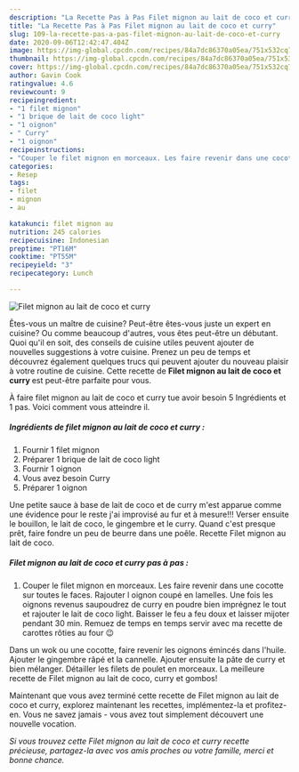 ```yaml
---
description: "La Recette Pas à Pas Filet mignon au lait de coco et curry"
title: "La Recette Pas à Pas Filet mignon au lait de coco et curry"
slug: 109-la-recette-pas-a-pas-filet-mignon-au-lait-de-coco-et-curry
date: 2020-09-06T12:42:47.404Z
image: https://img-global.cpcdn.com/recipes/84a7dc86370a05ea/751x532cq70/filet-mignon-au-lait-de-coco-et-curry-photo-principale-de-la-recette.jpg
thumbnail: https://img-global.cpcdn.com/recipes/84a7dc86370a05ea/751x532cq70/filet-mignon-au-lait-de-coco-et-curry-photo-principale-de-la-recette.jpg
cover: https://img-global.cpcdn.com/recipes/84a7dc86370a05ea/751x532cq70/filet-mignon-au-lait-de-coco-et-curry-photo-principale-de-la-recette.jpg
author: Gavin Cook
ratingvalue: 4.6
reviewcount: 9
recipeingredient:
- "1 filet mignon"
- "1 brique de lait de coco light"
- "1 oignon"
- " Curry"
- "1 oignon"
recipeinstructions:
- "Couper le filet mignon en morceaux. Les faire revenir dans une cocotte sur toutes le faces. Rajouter l oignon coupé en lamelles. Une fois les oignons revenus saupoudrez de curry en poudre bien imprégnez le tout et rajouter le lait de coco light. Baisser le feu a feu doux et laisser mijoter pendant 30 min. Remuez de temps en temps servir avec ma recette de carottes rôties au four 😉"
categories:
- Resep
tags:
- filet
- mignon
- au

katakunci: filet mignon au 
nutrition: 245 calories
recipecuisine: Indonesian
preptime: "PT16M"
cooktime: "PT55M"
recipeyield: "3"
recipecategory: Lunch

---
```



![Filet mignon au lait de coco et curry](https://img-global.cpcdn.com/recipes/84a7dc86370a05ea/751x532cq70/filet-mignon-au-lait-de-coco-et-curry-photo-principale-de-la-recette.jpg)

Êtes-vous un maître de cuisine? Peut-être êtes-vous juste un expert en cuisine? Ou comme beaucoup d'autres, vous êtes peut-être un débutant. Quoi qu'il en soit, des conseils de cuisine utiles peuvent ajouter de nouvelles suggestions à votre cuisine. Prenez un peu de temps et découvrez également quelques trucs qui peuvent ajouter du nouveau plaisir à votre routine de cuisine. Cette recette de <strong> Filet mignon au lait de coco et curry </strong> est peut-être parfaite pour vous.

<!--inarticleads1-->

À faire filet mignon au lait de coco et curry tue avoir besoin 5 Ingrédients et 1 pas. Voici comment vous atteindre il.

##### Ingrédients de filet mignon au lait de coco et curry :

1. Fournir 1 filet mignon
1. Préparer 1 brique de lait de coco light
1. Fournir 1 oignon
1. Vous avez besoin  Curry
1. Préparer 1 oignon


Une petite sauce à base de lait de coco et de curry m&#39;est apparue comme une évidence pour le reste j&#39;ai improvisé au fur et à mesure!!! Verser ensuite le bouillon, le lait de coco, le gingembre et le curry. Quand c&#39;est presque prêt, faire fondre un peu de beurre dans une poêle. Recette Filet mignon au lait de coco. 

<!--inarticleads2-->

##### Filet mignon au lait de coco et curry pas à pas :

1. Couper le filet mignon en morceaux. Les faire revenir dans une cocotte sur toutes le faces. Rajouter l oignon coupé en lamelles. Une fois les oignons revenus saupoudrez de curry en poudre bien imprégnez le tout et rajouter le lait de coco light. Baisser le feu a feu doux et laisser mijoter pendant 30 min. Remuez de temps en temps servir avec ma recette de carottes rôties au four 😉


Dans un wok ou une cocotte, faire revenir les oignons émincés dans l&#39;huile. Ajouter le gingembre râpé et la cannelle. Ajouter ensuite la pâte de curry et bien mélanger. Détailler les filets de poulet en morceaux. La meilleure recette de Filet mignon au lait de coco, curry et gombos! 

<!--inarticleads1-->

<p>
Maintenant que vous avez terminé cette recette de Filet mignon au lait de coco et curry, explorez maintenant les recettes, implémentez-la et profitez-en. Vous ne savez jamais - vous avez tout simplement découvert une nouvelle vocation.
</p>

<p>
<i>Si vous trouvez cette Filet mignon au lait de coco et curry recette précieuse, partagez-la avec vos amis proches ou votre famille, merci et bonne chance.</i>
</p>
